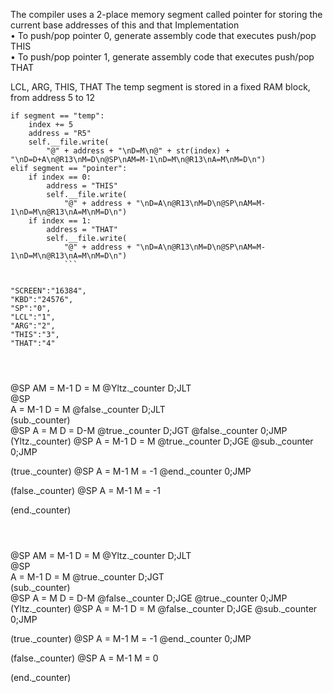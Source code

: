 The compiler uses a 2-place memory segment called pointer
for storing the current base addresses of this and that
Implementation \
• To push/pop pointer 0, generate assembly code that executes push/pop THIS \
• To push/pop pointer 1, generate assembly code that executes push/pop THAT 


LCL, ARG, THIS, THAT
The temp segment is stored in a fixed RAM block, from address 5 to 12



```
if segment == "temp":
    index += 5
    address = "R5"
    self.__file.write(
        "@" + address + "\nD=M\n@" + str(index) + "\nD=D+A\n@R13\nM=D\n@SP\nAM=M-1\nD=M\n@R13\nA=M\nM=D\n")
elif segment == "pointer":
    if index == 0:
        address = "THIS"
        self.__file.write(
            "@" + address + "\nD=A\n@R13\nM=D\n@SP\nAM=M-1\nD=M\n@R13\nA=M\nM=D\n")
    if index == 1:
        address = "THAT"
        self.__file.write(
            "@" + address + "\nD=A\n@R13\nM=D\n@SP\nAM=M-1\nD=M\n@R13\nA=M\nM=D\n")
            ```


```
    "SCREEN":"16384",
    "KBD":"24576",
    "SP":"0",
    "LCL":"1",
    "ARG":"2",
    "THIS":"3",
    "THAT":"4"
```



```
@SP
AM = M-1
D = M
@Yltz._counter
D;JLT            
@SP       
A = M-1
D = M
@false._counter 
D;JLT          
(sub._counter)  
@SP
A = M
D = D-M
@true._counter
D;JGT
@false._counter
0;JMP
(Yltz._counter)
@SP
A = M-1
D = M
@true._counter
D;JGE
@sub._counter
0;JMP

(true._counter)
@SP
A = M-1
M = -1
@end._counter
0;JMP

(false._counter)
@SP
A = M-1
M = -1

(end._counter) 
```



```
@SP
AM = M-1
D = M
@Yltz._counter
D;JLT            
@SP       
A = M-1
D = M
@true._counter 
D;JGT          
(sub._counter)  
@SP
A = M
D = D-M
@false._counter
D;JGE
@true._counter
0;JMP
(Yltz._counter)
@SP
A = M-1
D = M
@false._counter
D;JGE
@sub._counter
0;JMP

(true._counter)
@SP
A = M-1
M = -1
@end._counter
0;JMP

(false._counter)
@SP
A = M-1
M = 0

(end._counter) 
```